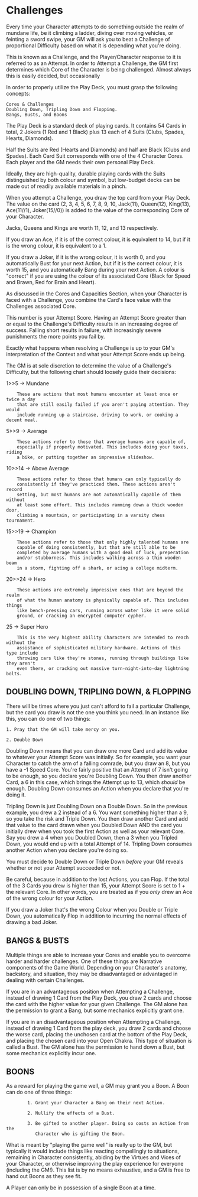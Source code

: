 Challenges
==========

Every time your Character attempts to do something outside the realm of mundane
life, be it climbing a ladder, diving over moving vehicles, or feinting a
sword swipe, your GM will ask you to beat a Challenge of proportional
Difficulty based on what it is depending what you're doing.

This is known as a Challenge, and the Player/Character response to it is
referred to as an Attempt. In order to Attempt a Challenge, the GM first
determines which Core of the Character is being challenged. Almost always this
is easily decided, but occasionally 

In order to properly utilize the Play Deck, you must grasp the following
concepts:

    Cores & Challenges
    Doubling Down, Tripling Down and Flopping.
    Bangs, Busts, and Boons

The Play Deck is a standard deck of playing cards. It contains 54 Cards in
total, 2 Jokers (1 Red and 1 Black) plus 13 each of 4 Suits (Clubs, Spades,
Hearts, Diamonds). 

Half the Suits are Red (Hearts and Diamonds) and half are Black (Clubs and
Spades). Each Card Suit corresponds with one of the 4 Character Cores. Each player and
the GM needs their own personal Play Deck. 

Ideally, they are high-quality, durable playing cards with the Suits
distinguished by both colour and symbol, but low-budget decks can be made out of
readily available materials in a pinch.

When you attempt a Challenge, you draw the top card from your Play Deck. The value
on the card (2, 3, 4, 5, 6, 7, 8, 9, 10, Jack(11), Queen(12), King(13), Ace(11//1),
Joker(15//0)) is added to the value of the corresponding Core of your Character.

Jacks, Queens and Kings are worth 11, 12, and 13 respectively. 

If you draw an Ace, if it is of the correct colour, it is equivalent to 14, but if
it is the wrong colour, it is equivalent to a 1. 

If you draw a Joker, if it is the wrong colour, it is worth 0, and you
automatically Bust for your next Action, but if it is the correct colour, it is
worth 15, and you automatically Bang during your next Action. A colour is
"correct" if you are using the colour of its associated Core (Black for Speed
and Brawn, Red for Brain and Heart).

As discussed in the Cores and Capacities Section, when your Character is faced
with a Challenge, you combine the Card's face value with the Challenges
associated Core.

This number is your Attempt Score. Having an Attempt Score greater than or equal
to the Challenge's Difficulty results in an increasing degree of success. Falling
short results in failure, with increasingly severe punishments the more points
you fail by.

Exactly what happens when resolving a Challenge is up to your GM's
interpretation of the Context and what your Attempt Score ends up being.

The GM is at sole discretion to determine the value of a Challenge's Difficulty,
but the following chart should loosely guide their decisions:


1>>5 -> Mundane

        These are actions that most humans encounter at least once or twice a day
        that are still easily failed if you aren't paying attention. They would
        include running up a staircase, driving to work, or cooking a decent meal.

5>>9 -> Average

        These actions refer to those that average humans are capable of,
        especially if properly motivated. This includes doing your taxes, riding
        a bike, or putting together an impressive slideshow. 

10>>14 -> Above Average

        These actions refer to those that humans can only typically do
        consistently if they've practiced them. These actions aren't record
        setting, but most humans are not automatically capable of them without
        at least some effort. This includes ramming down a thick wooden door,
        climbing a mountain, or participating in a varsity chess tournament.

15>>19 -> Champion
        
        These actions refer to those that only highly talented humans are
        capable of doing consistently, but that are still able to be
        completed by average humans with a good deal of luck, preperation
        and/or stubborness. This includes walking across a thin wooden beam
        in a storm, fighting off a shark, or acing a college midterm.

20>>24 -> Hero

        These actions are extremely impressive ones that are beyond the realm
        of what the human anatomy is physically capable of. This includes things
        like bench-pressing cars, running across water like it were solid
        ground, or cracking an encrypted computer cypher. 

25 -> Super Hero 

        This is the very highest ability Characters are intended to reach without the
        assistance of sophisticated military hardware. Actions of this type include
        throwing cars like they're stones, running through buildings like they aren't
        even there, or cracking out massive turn-night-into-day lightning bolts.

DOUBLING DOWN, TRIPLING DOWN, & FLOPPING
----------------------------------------

There will be times where you just can't afford to fail a particular Challenge,
but the card you draw is not the one you think you need. In an instance like this, you can
do one of two things:

    1. Pray that the GM will take mercy on you.

    2. Double Down
    
Doubling Down means that you can draw one more Card and add its value to
whatever your Attempt Score was initially. So for example, you want your
Character to catch the arm of a falling comrade, but you draw an 8, but you have
a -1 Speed Core. You're fairly positive that an Attempt of 7 isn't going to be
enough, so you declare you're Doubling Down. You then draw another Card, a 6 in
this case, which brings the Attempt up to 13, which *should* be enough. Doubling
Down consumes an Action when you declare that you're doing it.

Tripling Down is just Doubling Down on a Double Down. So in the previous
example, you drew a 2 instead of a 6. You want something higher than a 9, so you
take the risk and Triple Down. You then draw another Card and add that value to
the card drawn when you Doubled Down AND the card you initially drew when you
took the first Action as well as your relevant Core. Say you drew a 4 when you
Doubled Down, then a 3 when you Tripled Down, you would end up with a total
Attempt of 14. Tripling Down consumes another Action when you declare you're
doing so.

You must decide to Double Down or Triple Down *before* your GM reveals whether
or not your Attempt succeeded or not.

Be careful, because in addition to the lost Actions, you can Flop. If the total
of the 3 Cards you drew is higher than 15, your Attempt Score is set to 1 + the
relevant Core. In other words, you are treated as if you *only* drew an Ace of
the wrong colour for your Action. 

If you draw a Joker that's the wrong Colour when you Double or Triple Down, you
automatically Flop in addition to incurring the normal effects of drawing a bad
Joker.



BANGS & BUSTS
-------------

Multiple things are able to increase your Cores and enable you to overcome
harder and harder challenges. One of these things are Narrative components of
the Game World.  Depending on your Character's anatomy, backstory, and
situation, they may be disadvantaged or advantaged in dealing with certain
Challenges.

If you are in an advantageous position when Attempting a Challenge, instead of
drawing 1 Card from the Play Deck, you draw 2 cards and choose the card with the
higher value for your given Challenge. The GM alone has the permission to grant
a Bang, but some mechanics explicitly grant one.

If you are in an disadvantageous position when Attempting a Challenge, instead
of drawing 1 Card from the play deck, you draw 2 cards and choose the worse
card, placing the unchosen card at the bottom of the Play Deck, and placing the
chosen card into your Open Chakra. This type of situation is called a Bust. The
GM alone has the permission to hand down a Bust, but some mechanics explicitly
incur one.

BOONS
-----

As a reward for playing the game well, a GM may grant you a Boon. A
Boon can do one of three things:

            1. Grant your Character a Bang on their next Action.

            2. Nullify the effects of a Bust.

            3. Be gifted to another player. Doing so costs an Action from the
               Character who is gifting the Boon.

What is meant by "playing the game well" is really up to the GM, but typically
it would include things like reacting compellingly to situations, remaining in
Character consistently, abiding by the Virtues and Vices of your Character, or
otherwise improving the play experience for everyone (including the GM!). This
list is by no means exhaustive, and a GM is free to hand out Boons as they see
fit.

A Player can only be in possession of a single Boon at a time.


